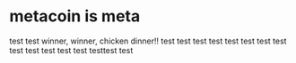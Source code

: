 # metacoin is meta

test
test
winner, winner, chicken dinner!!
test
test
test
test
test
test
test
test
test
test
test
test
test
testtest
test
